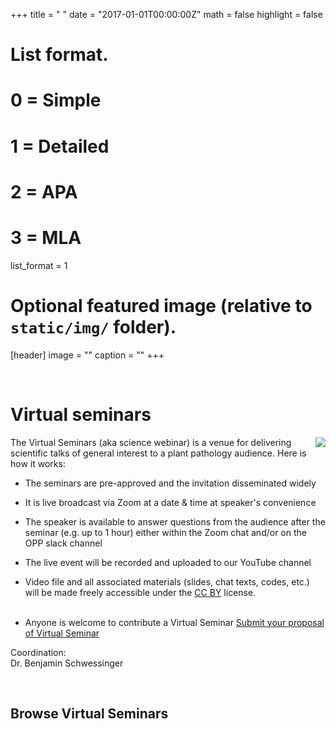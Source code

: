 +++
title = " "
date = "2017-01-01T00:00:00Z"
math = false
highlight = false

# List format.
#   0 = Simple
#   1 = Detailed
#   2 = APA
#   3 = MLA
list_format = 1

# Optional featured image (relative to `static/img/` folder).
[header]
image = ""
caption = ""
+++

<br>
<h1> Virtual seminars</h1>
<img src = "/img/headers/virtual-seminar.png" align = right style = "position: relative;
  background: white">
The Virtual Seminars (aka science webinar) is a venue for delivering scientific talks of general interest to a plant pathology audience.
Here is how it works:

- The seminars are pre-approved and the invitation disseminated widely

- It is live broadcast via Zoom at a date & time at speaker's convenience 

- The speaker is available to answer questions from the audience after the seminar (e.g. up to 1 hour) either within the Zoom chat and/or on the OPP slack channel 

- The live event will be recorded and uploaded to our YouTube channel

- Video file and all associated materials (slides, chat texts, codes, etc.) will be made freely accessible under the [CC BY](https://creativecommons.org/licenses/) license.
<br><br>

- Anyone is welcome to contribute a Virtual Seminar [Submit your proposal of Virtual Seminar](https://github.com/openplantpathology/opp_notes)

Coordination:  
Dr. Benjamin Schwessinger  



<br>
<h2>Browse  Virtual Seminars</h2>


